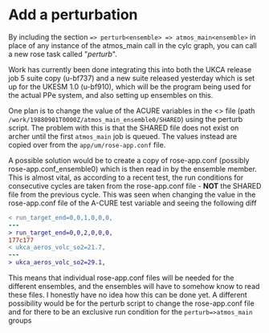 # Add a perturbation

By including the section `=> perturb<ensemble> => atmos_main<ensemble>` in place of any instance of the atmos_main call in the cylc graph, you can call a new rose task called "_perturb_".

Work has currently been done integrating this into both the UKCA release job 5 suite copy (u-bf737) and a new suite released yesterday which is set up for the UKESM 1.0 (u-bf910), which will be the program being used for the actual PPe system, and also setting up ensembles on this.

One plan is to change the value of the ACURE variables in the <<SHARED>> file (path `/work/19880901T0000Z/atmos_main_ensemble0/SHARED`) using the perturb script. The problem with this is that the SHARED file does not exist on archer until the first `atmos_main` job is queued. The values instead are copied over from the `app/um/rose-app.conf` file. 

A possible solution would be to create a copy of rose-app.conf (possibly rose-app.conf_ensemble0) which is then read in by the ensemble member. This is almost vital, as according to a recent test, the run conditions for consecutive cycles are taken from the rose-app.conf file - **NOT** the SHARED file from the previous cycle. This was seen when changing the value in the rose-app.conf file of the A-CURE test variable and seeing the following diff
```diff
< run_target_end=0,0,1,0,0,0,
---
> run_target_end=0,0,2,0,0,0,
177c177
< ukca_aeros_volc_so2=21.7,
---
> ukca_aeros_volc_so2=29.1,
```
This means that individual rose-app.conf files will be needed for the different ensembles, and the ensembles will have to somehow know to read these files. I honestly have no idea how this can be done yet. A different possibility would be for the perturb script to change the rose-app.conf file and for there to be an exclusive run condition for the `perturb=>atmos_main` groups 
